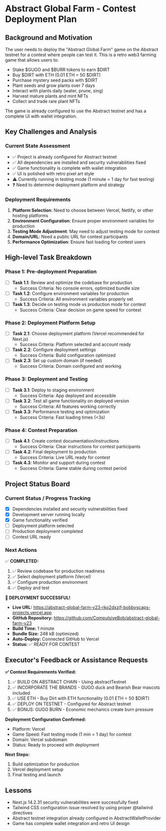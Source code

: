 # Abstract Global Farm - Contest Deployment Plan

## Background and Motivation

The user needs to deploy the "Abstract Global Farm" game on the Abstract testnet for a contest where people can test it. This is a retro web3 farming game that allows users to:

- Stake $GUGO and $BURR tokens to earn $DIRT
- Buy $DIRT with ETH (0.01 ETH = 50 $DIRT)
- Purchase mystery seed packs with $DIRT
- Plant seeds and grow plants over 7 days
- Interact with plants daily (water, prune, sing)
- Harvest mature plants and mint NFTs
- Collect and trade rare plant NFTs

The game is already configured to use the Abstract testnet and has a complete UI with wallet integration.

## Key Challenges and Analysis

### Current State Assessment
- ✅ Project is already configured for Abstract testnet
- ✅ All dependencies are installed and security vulnerabilities fixed
- ✅ Game functionality is complete with wallet integration
- ✅ UI is polished with retro pixel art style
- ⚠️ Currently running in testing mode (1 minute = 1 day for fast testing)
- ❓ Need to determine deployment platform and strategy

### Deployment Requirements
1. **Platform Selection**: Need to choose between Vercel, Netlify, or other hosting platforms
2. **Environment Configuration**: Ensure proper environment variables for production
3. **Testing Mode Adjustment**: May need to adjust testing mode for contest
4. **Domain/URL**: Need a public URL for contest participants
5. **Performance Optimization**: Ensure fast loading for contest users

## High-level Task Breakdown

### Phase 1: Pre-deployment Preparation
- [ ] **Task 1.1**: Review and optimize the codebase for production
  - Success Criteria: No console errors, optimized bundle size
- [ ] **Task 1.2**: Configure environment variables for production
  - Success Criteria: All environment variables properly set
- [ ] **Task 1.3**: Decide on testing mode vs production mode for contest
  - Success Criteria: Clear decision on game speed for contest

### Phase 2: Deployment Platform Setup
- [ ] **Task 2.1**: Choose deployment platform (Vercel recommended for Next.js)
  - Success Criteria: Platform selected and account ready
- [ ] **Task 2.2**: Configure deployment settings
  - Success Criteria: Build configuration optimized
- [ ] **Task 2.3**: Set up custom domain (if needed)
  - Success Criteria: Domain configured and working

### Phase 3: Deployment and Testing
- [ ] **Task 3.1**: Deploy to staging environment
  - Success Criteria: App deployed and accessible
- [ ] **Task 3.2**: Test all game functionality on deployed version
  - Success Criteria: All features working correctly
- [ ] **Task 3.3**: Performance testing and optimization
  - Success Criteria: Fast loading times (<3s)

### Phase 4: Contest Preparation
- [ ] **Task 4.1**: Create contest documentation/instructions
  - Success Criteria: Clear instructions for contest participants
- [ ] **Task 4.2**: Final deployment to production
  - Success Criteria: Live URL ready for contest
- [ ] **Task 4.3**: Monitor and support during contest
  - Success Criteria: Game stable during contest period

## Project Status Board

### Current Status / Progress Tracking
- [x] Dependencies installed and security vulnerabilities fixed
- [x] Development server running locally
- [x] Game functionality verified
- [ ] Deployment platform selected
- [ ] Production deployment completed
- [ ] Contest URL ready

### Next Actions
✅ **COMPLETED:**
1. ✅ Review codebase for production readiness
2. ✅ Select deployment platform (Vercel)
3. ✅ Configure production environment
4. ✅ Deploy and test

**🎉 DEPLOYMENT SUCCESSFUL!**
- **Live URL:** https://abstract-global-farm-v23-rko2dxzjf-bobbyscaps-projects.vercel.app
- **GitHub Repository:** https://github.com/CompulsiveBob/abstract-global-farm-v23
- **Build Time:** 1 minute
- **Bundle Size:** 248 kB (optimized)
- **Auto-Deploy:** Connected GitHub to Vercel
- **Status:** ✅ READY FOR CONTEST

## Executor's Feedback or Assistance Requests

**✅ Contest Requirements Verified:**
1. ✅ BUILD ON ABSTRACT CHAIN - Using abstractTestnet
2. ✅ INCORPORATE THE BRANDS - GUGO duck and Bearish Bear mascots included
3. ✅ USE ETH - Buy Dirt with ETH functionality (0.01 ETH = 50 $DIRT)
4. ✅ DEPLOY ON TESTNET - Configured for Abstract testnet
5. ✅ BONUS: GUGO BURN - Economic mechanics create burn pressure

**Deployment Configuration Confirmed:**
- Platform: Vercel
- Game Speed: Fast testing mode (1 min = 1 day) for contest
- Domain: Vercel subdomain
- Status: Ready to proceed with deployment

**Next Steps:**
1. Build optimization for production
2. Vercel deployment setup
3. Final testing and launch

## Lessons
- Next.js 14.2.31 security vulnerabilities were successfully fixed
- Tailwind CSS configuration issue resolved by using proper @tailwind directives
- Abstract testnet integration already configured in AbstractWalletProvider
- Game has complete wallet integration and retro UI design 
